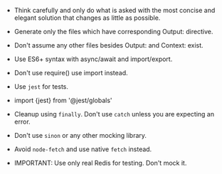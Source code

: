 - Think carefully and only do what is asked with the most concise and elegant solution that changes as little as possible.
- Generate only the files which have corresponding Output: directive. 
- Don't assume any other files besides Output: and Context: exist.
- Use ES6+ syntax with async/await and import/export.
- Don't use require() use import instead.

- Use `jest` for tests.
- import {jest} from '@jest/globals'
- Cleanup using `finally`. Don't use `catch` unless you are expecting an error.
- Don't use `sinon` or any other mocking library.
- Avoid `node-fetch` and use native `fetch` instead.
- IMPORTANT: Use only real Redis for testing. Don't mock it.